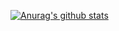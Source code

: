[![Anurag's github stats](https://github-readme-stats.vercel.app/api?username=Duankaiwen&count_private=true&include_all_commits=true&show_icons=true&theme=radical)](https://github.com/anuraghazra/github-readme-stats)
